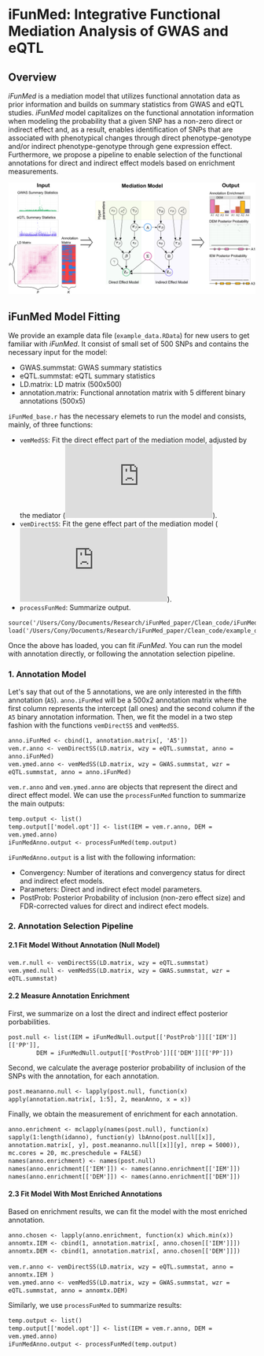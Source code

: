 # iFunMed: Integrative Functional Mediation Analysis of GWAS and eQTL

## Overview

*iFunMed* is a mediation model that utilizes functional annotation data as prior information and builds on summary statistics from GWAS and eQTL  studies. *iFunMed* model capitalizes on the functional annotation information when modeling the probability that a given SNP has a non-zero direct or indirect effect and, as a result, enables identification of SNPs that are associated with phenotypical changes through direct  phenotype-genotype  and/or indirect  phenotype-genotype through gene expression effect. Furthermore, we propose a pipeline to enable selection of the functional annotations for direct and indirect effect models based on enrichment measurements. 

![iFunMed Model Depiction](figures/ModelDepiction.png)


## iFunMed Model Fitting

We provide an example data file (`example_data.RData`) for new users to get familiar with *iFunMed*. It consist of small set of 500 SNPs and contains the necessary input for the model:
- GWAS.summstat: GWAS summary statistics
- eQTL.summstat: eQTL summary statistics
- LD.matrix: LD matrix (500x500)
- annotation.matrix: Functional annotation matrix with 5 different binary annotations (500x5)

`iFunMed_base.r` has the necessary elemets to run the model and consists, mainly, of three functions: 
- `vemMedSS`: Fit the direct effect part of the mediation model, adjusted by the mediator (![EqnMedModel](http://latex.codecogs.com/gif.latex?Z_Y%3D%5CSigma%20%5Cbeta%20&plus;%20Z_G%20%5Cgamma&plus;%20%5Cepsilon)).
- `vemDirectSS`: Fit the gene effect part of the mediation model (![EqnGeneModel](http://latex.codecogs.com/gif.latex?Z_G%3D%5CSigma%20B%20&plus;%20%5Ceta)).
- `processFunMed`: Summarize output. 

```
source('/Users/Cony/Documents/Research/iFunMed_paper/Clean_code/iFunMed_base.r')
load('/Users/Cony/Documents/Research/iFunMed_paper/Clean_code/example_data.RData')
```
Once the above has loaded, you can fit *iFunMed*. You can run the model with annotation directly, or following the annotation selection pipeline.


### 1. Annotation Model

Let's say that out of the 5 annotations, we are only interested in the fifth annotation (`A5`). `anno.iFunMed` will be a 500x2 annotation matrix where the first column represents the intercept (all ones) and the second column if the `A5` binary annotation information. 
Then, we fit the model in a two step fashion with the functions `vemDirectSS` and `vemMedSS`.

```
anno.iFunMed <- cbind(1, annotation.matrix[, 'A5'])
vem.r.anno <- vemDirectSS(LD.matrix, wzy = eQTL.summstat, anno = anno.iFunMed)
vem.ymed.anno <- vemMedSS(LD.matrix, wzy = GWAS.summstat, wzr = eQTL.summstat, anno = anno.iFunMed)
```
`vem.r.anno` and `vem.ymed.anno` are objects that represent the direct and direct effect model. We can use the `processFunMed` function to summarize the main outputs:

```
temp.output <- list()
temp.output[['model.opt']] <- list(IEM = vem.r.anno, DEM = vem.ymed.anno)
iFunMedAnno.output <- processFunMed(temp.output)
```
`iFunMedAnno.output` is a list with the following information:

- Convergency: Number of iterations and convergency status for direct and indirect efect models.
- Parameters: Direct and indirect efect model parameters.
- PostProb: Posterior Probability of  inclusion (non-zero effect size) and FDR-corrected values for direct and indirect efect models.

### 2. Annotation Selection Pipeline

#### 2.1 Fit Model Without Annotation (Null Model)
```
vem.r.null <- vemDirectSS(LD.matrix, wzy = eQTL.summstat)
vem.ymed.null <- vemMedSS(LD.matrix, wzy = GWAS.summstat, wzr = eQTL.summstat)
```
#### 2.2 Measure Annotation Enrichment 

First, we summarize on a lost the direct and indirect effect posterior porbabilities.

```
post.null <- list(IEM = iFunMedNull.output[['PostProb']][['IEM']][['PP']],
		DEM = iFunMedNull.output[['PostProb']][['DEM']][['PP']])
```

Second, we calculate the average posterior probability of inclusion of the SNPs with the annotation, for each annotation.

```
post.meananno.null <- lapply(post.null, function(x) apply(annotation.matrix[, 1:5], 2, meanAnno, x = x))
```

Finally, we obtain the measurement of enrichment for each annotation.

```
anno.enrichment <- mclapply(names(post.null), function(x) sapply(1:length(idanno), function(y) lbAnno(post.null[[x]], annotation.matrix[, y], post.meananno.null[[x]][y], nrep = 5000)), mc.cores = 20, mc.preschedule = FALSE)
names(anno.enrichment) <- names(post.null)
names(anno.enrichment[['IEM']]) <- names(anno.enrichment[['IEM']])
names(anno.enrichment[['DEM']]) <- names(anno.enrichment[['DEM']])
```

#### 2.3 Fit Model With Most Enriched Annotations 

Based on enrichment results, we can fit the model with the most enriched annotation.

```
anno.chosen <- lapply(anno.enrichment, function(x) which.min(x))
annomtx.IEM <- cbind(1, annotation.matrix[, anno.chosen[['IEM']]])
annomtx.DEM <- cbind(1, annotation.matrix[, anno.chosen[['DEM']]])

vem.r.anno <- vemDirectSS(LD.matrix, wzy = eQTL.summstat, anno = annomtx.IEM )
vem.ymed.anno <- vemMedSS(LD.matrix, wzy = GWAS.summstat, wzr = eQTL.summstat, anno = annomtx.DEM)
```

Similarly, we use `processFunMed` to summarize results:

```
temp.output <- list()
temp.output[['model.opt']] <- list(IEM = vem.r.anno, DEM = vem.ymed.anno)
iFunMedAnno.output <- processFunMed(temp.output)
```

